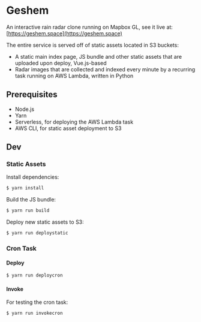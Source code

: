 # Geshem

An interactive rain radar clone running on Mapbox GL, see it live at: [https://geshem.space](https://geshem.space)

The entire service is served off of static assets located in S3 buckets:

 - A static main index page, JS bundle and other static assets that are uploaded upon deploy, Vue.js-based
 - Radar images that are collected and indexed every minute by a recurring task running on AWS Lambda, written in Python

## Prerequisites

 - Node.js
 - Yarn
 - Serverless, for deploying the AWS Lambda task
 - AWS CLI, for static asset deployment to S3

## Dev

### Static Assets

Install dependencies:
```bash
$ yarn install
```

Build the JS bundle:

```bash
$ yarn run build
```

Deploy new static assets to S3:

```bash
$ yarn run deploystatic
```

### Cron Task

#### Deploy

```bash
$ yarn run deploycron
```

#### Invoke

For testing the cron task:

```bash
$ yarn run invokecron
```
